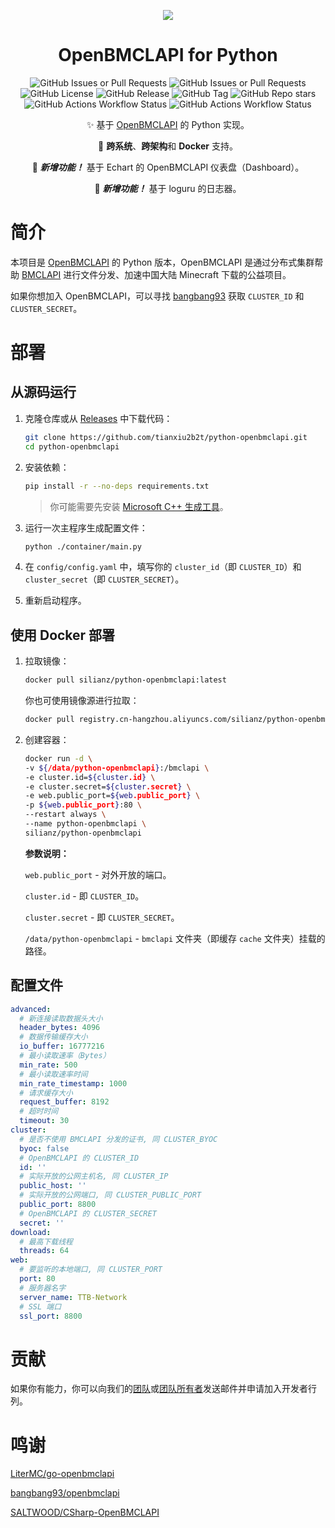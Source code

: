 <div align="center">

![](https://s21.ax1x.com/2024/03/09/pFyV90g.png)

# OpenBMCLAPI for Python

![GitHub Issues or Pull Requests](https://img.shields.io/github/issues-pr/TTB-Network/python-openbmclapi)
![GitHub Issues or Pull Requests](https://img.shields.io/github/issues/TTB-Network/python-openbmclapi)
![GitHub License](https://img.shields.io/github/license/TTB-Network/python-openbmclapi)
![GitHub Release](https://img.shields.io/github/v/release/TTB-Network/python-openbmclapi)
![GitHub Tag](https://img.shields.io/github/v/tag/TTB-Network/python-openbmclapi)
![GitHub Repo stars](https://img.shields.io/github/stars/TTB-Network/python-openbmclapi)
![GitHub Actions Workflow Status](https://img.shields.io/github/actions/workflow/status/TTB-Network/python-openbmclapi/build_and_publish.yml?label=create%20tagged%20release)
![GitHub Actions Workflow Status](https://img.shields.io/github/actions/workflow/status/TTB-Network/python-openbmclapi/github-code-scanning%2Fcodeql?label=codeql)




✨ 基于 [OpenBMCLAPI](https://github.com/bangbang93/openbmclapi) 的 Python 实现。

🎨 **跨系统**、**跨架构**和 **Docker** 支持。

🎉 __*新增功能！*__ 基于 Echart 的 OpenBMCLAPI 仪表盘（Dashboard）。

🎉 __*新增功能！*__ 基于 loguru 的日志器。

</div>

# 简介

本项目是 [OpenBMCLAPI](https://github.com/bangbang93/openbmclapi) 的 Python 版本，OpenBMCLAPI 是通过分布式集群帮助 [BMCLAPI](https://bmclapidoc.bangbang93.com/) 进行文件分发、加速中国大陆 Minecraft 下载的公益项目。

如果你想加入 OpenBMCLAPI，可以寻找 [bangbang93](https://github.com/bangbang93) 获取 `CLUSTER_ID` 和 `CLUSTER_SECRET`。

# 部署

## 从源码运行

1. 克隆仓库或从 [Releases](https://github.com/TTB-Network/python-openbmclapi/releases) 中下载代码：

    ```sh
    git clone https://github.com/tianxiu2b2t/python-openbmclapi.git
    cd python-openbmclapi
    ```

2. 安装依赖：

    ```sh
    pip install -r --no-deps requirements.txt
    ```

    > 你可能需要先安装 [Microsoft C++ 生成工具](https://visualstudio.microsoft.com/visual-cpp-build-tools/)。

3. 运行一次主程序生成配置文件：

    ```sh
    python ./container/main.py
    ```

4. 在 `config/config.yaml` 中，填写你的 `cluster_id`（即 `CLUSTER_ID`）和 `cluster_secret`（即 `CLUSTER_SECRET`）。

5. 重新启动程序。

## 使用 Docker 部署

1. 拉取镜像：

    ```sh
    docker pull silianz/python-openbmclapi:latest
    ```

    你也可使用镜像源进行拉取：

   ```sh
   docker pull registry.cn-hangzhou.aliyuncs.com/silianz/python-openbmclapi:latest
   ```

2. 创建容器：

    ```sh
    docker run -d \
    -v ${/data/python-openbmclapi}:/bmclapi \
    -e cluster.id=${cluster.id} \
    -e cluster.secret=${cluster.secret} \
    -e web.public_port=${web.public_port} \
    -p ${web.public_port}:80 \
    --restart always \
    --name python-openbmclapi \
    silianz/python-openbmclapi 
    ```

    **参数说明：**

    `web.public_port` - 对外开放的端口。

    `cluster.id` - 即 `CLUSTER_ID`。

    `cluster.secret` - 即 `CLUSTER_SECRET`。

    `/data/python-openbmclapi` - `bmclapi` 文件夹（即缓存 `cache` 文件夹）挂载的路径。

## 配置文件

```yml
advanced:
  # 新连接读取数据头大小
  header_bytes: 4096
  # 数据传输缓存大小
  io_buffer: 16777216
  # 最小读取速率（Bytes）
  min_rate: 500
  # 最小读取速率时间
  min_rate_timestamp: 1000
  # 请求缓存大小
  request_buffer: 8192
  # 超时时间
  timeout: 30
cluster:
  # 是否不使用 BMCLAPI 分发的证书, 同 CLUSTER_BYOC
  byoc: false
  # OpenBMCLAPI 的 CLUSTER_ID
  id: ''
  # 实际开放的公网主机名, 同 CLUSTER_IP
  public_host: ''
  # 实际开放的公网端口, 同 CLUSTER_PUBLIC_PORT
  public_port: 8800
  # OpenBMCLAPI 的 CLUSTER_SECRET
  secret: ''
download:
  # 最高下载线程
  threads: 64
web:
  # 要监听的本地端口, 同 CLUSTER_PORT
  port: 80
  # 服务器名字
  server_name: TTB-Network
  # SSL 端口
  ssl_port: 8800
```

# 贡献

如果你有能力，你可以向我们的[团队](mailto://administrator@ttb-network.top)或[团队所有者](mailto://silian_zheng@outlook.com)发送邮件并申请加入开发者行列。

# 鸣谢

[LiterMC/go-openbmclapi](https://github.com/LiterMC/go-openbmclapi)

[bangbang93/openbmclapi](https://github.com/bangbang93/openbmclapi)

[SALTWOOD/CSharp-OpenBMCLAPI](https://github.com/SALTWOOD/CSharp-OpenBMCLAPI)
